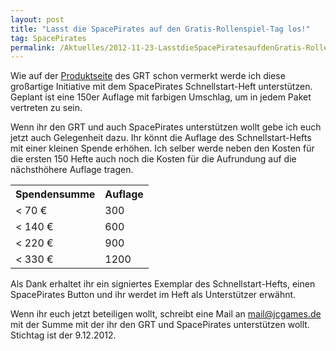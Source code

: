 ```yaml
---
layout: post
title: "Lasst die SpacePirates auf den Gratis-Rollenspiel-Tag los!"
tag: SpacePirates
permalink: /Aktuelles/2012-11-23-LasstdieSpacePiratesaufdenGratis-Rollenspiel-Taglos-spacepirates
---
```


Wie auf der [Produktseite](http://gratisrollenspieltag.de/produkte/) des GRT schon vermerkt werde ich diese großartige Initiative mit dem SpacePirates Schnellstart-Heft unterstützen. Geplant ist eine 150er Auflage mit farbigen Umschlag, um in jedem Paket vertreten zu sein.

Wenn ihr den GRT und auch SpacePirates unterstützen wollt gebe ich euch jetzt auch Gelegenheit dazu. Ihr könnt die Auflage des Schnellstart-Hefts mit einer kleinen Spende erhöhen. Ich selber werde neben den Kosten für die ersten 150 Hefte auch noch die Kosten für die Aufrundung auf die nächsthöhere Auflage tragen.

<table>
<tbody>
<tr><th>Spendensumme</th><th>Auflage</th></tr>
<tr><td>&lt; 70 &euro;</td><td>300</td></tr>
<tr><td>&lt; 140 &euro;</td><td>600</td></tr>
<tr><td>&lt; 220 &euro;</td><td>900</td></tr>
<tr><td>&lt; 330 &euro;</td><td>1200</td></tr>
</tbody>
</table>

Als Dank erhaltet ihr ein signiertes Exemplar des Schnellstart-Hefts, einen SpacePirates Button und ihr werdet im Heft als Unterstützer erwähnt.

Wenn ihr euch jetzt beteiligen wollt, schreibt eine Mail an mail@jcgames.de mit der Summe mit der ihr den GRT und SpacePirates unterstützen wollt. Stichtag ist der 9.12.2012.
